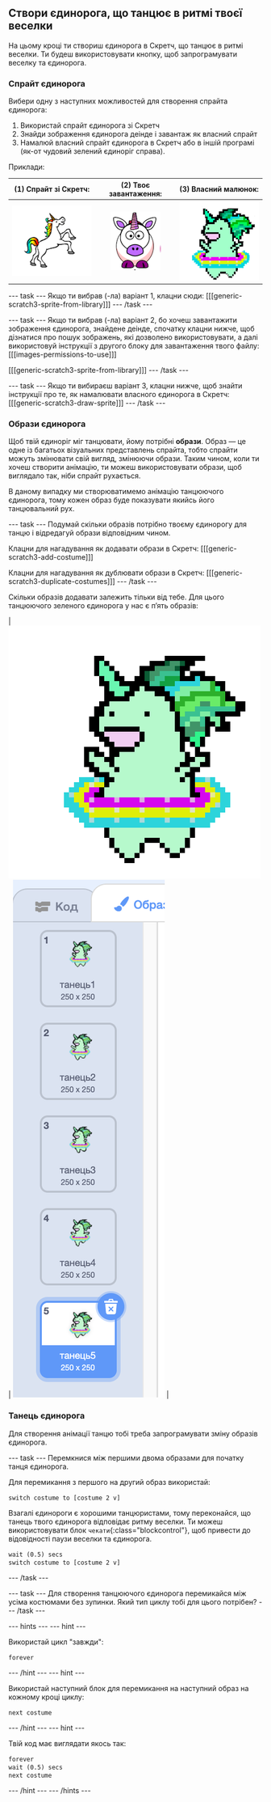 ## Створи єдинорога, що танцює в ритмі твоєї веселки

На цьому кроці ти створиш єдинорога в Скретч, що танцює в ритмі веселки. Ти будеш використовувати кнопку, щоб запрограмувати веселку та єдинорога.

### Спрайт єдинорога

Вибери одну з наступних можливостей для створення спрайта єдинорога:

1. Використай спрайт єдинорога зі Скретч
2. Знайди зображення єдинорога деінде і завантаж як власний спрайт
3. Намалюй власний спрайт єдинорога в Скретч або в іншій програмі (як-от чудовий зелений єдиноріг справа).

Приклади:

|              (1) Спрайт зі Скретч:               |             (2) Твоє завантаження:             |              (3) Власний малюнок:               |
|:------------------------------------------------:|:----------------------------------------------:|:-----------------------------------------------:|
| ![Єдиноріг зі Скретч](images/scratchunicorn.png) | ![Єдиноріг з інтернету](images/webunicorn.png) | ![Намалювати єдинорога](images/drawunicorn.png) |

\--- task \--- Якщо ти вибрав (-ла) варіант 1, клацни сюди: [[[generic-scratch3-sprite-from-library]]] \--- /task \---

\--- task \--- Якщо ти вибрав (-ла) варіант 2, бо хочеш завантажити зображення єдинорога, знайдене деінде, спочатку клацни нижче, щоб дізнатися про пошук зображень, які дозволено використовувати, а далі використовуй інструкції з другого блоку для завантаження твого файлу: [[[images-permissions-to-use]]]

[[[generic-scratch3-sprite-from-library]]] \--- /task \---

\--- task \--- Якщо ти вибираєш варіант 3, клацни нижче, щоб знайти інструкції про те, як намалювати власного єдинорога в Скретч: [[[generic-scratch3-draw-sprite]]] \--- /task \---

### Образи єдинорога

Щоб твій єдиноріг міг танцювати, йому потрібні **образи**. Образ — це одне із багатьох візуальних представлень спрайта, тобто спрайти можуть змінювати свій вигляд, змінюючи образи. Таким чином, коли ти хочеш створити анімацію, ти можеш використовувати образи, щоб виглядало так, ніби спрайт рухається.

В даному випадку ми створюватимемо анімацію танцюючого єдинорога, тому кожен образ буде показувати якийсь його танцювальний рух.

\--- task \--- Подумай скільки образів потрібно твоєму єдинорогу для танцю і відредагуй образи відповідним чином.

Клацни для нагадування як додавати образи в Скретч: [[[generic-scratch3-add-costume]]]

Клацни для нагадування як дублювати образи в Скретч: [[[generic-scratch3-duplicate-costumes]]] \--- /task \---

Скільки образів додавати залежить тільки від тебе. Для цього танцюючого зеленого єдинорога у нас є п’ять образів:

| ![Dancing Unicorn Gif](images/dancingunicorn.gif) | ![Five Costumes](images/fivecostumes.png) |

### Танець єдинорога

Для створення анімації танцю тобі треба запрограмувати зміну образів єдинорога.

\--- task \--- Перемкнися між першими двома образами для початку танця єдинорога.

Для перемикання з першого на другий образ використай:

```blocks3
switch costume to [costume 2 v]
```

Взагалі єдинороги є хорошими танцюристами, тому переконайся, що танець твого єдинорога відповідає ритму веселки. Ти можеш використовувати блок `чекати`{:class="blockcontrol"}, щоб привести до відовідності паузи веселки та єдинорога.

```blocks3
wait (0.5) secs
switch costume to [costume 2 v]
```

\--- /task \---

\--- task \--- Для створення танцюючого єдинорога перемикайся між усіма костюмами без зупинки. Який тип циклу тобі для цього потрібен? \--- /task \---

\--- hints \--- \--- hint \---

Використай цикл "завжди":

```blocks3
forever
```

\--- /hint \--- \--- hint \---

Використай наступний блок для перемикання на наступний образ на кожному кроці циклу:

```blocks3
next costume
```

\--- /hint \--- \--- hint \---

Твій код має виглядати якось так:

```blocks3
forever
wait (0.5) secs
next costume
```

\--- /hint \--- \--- /hints \---